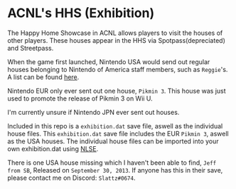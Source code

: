 # ACNL's HHS (Exhibition)

The Happy Home Showcase in ACNL allows players to visit the houses of other players. These houses appear in the HHS via Spotpass(depreciated) and Streetpass.

When the game first launched, Nintendo USA would send out regular houses belonging to Nintendo of America staff members, such as `Reggie`'s. A list can be found [here](http://thegeekescape.com/?p=6230).

Nintendo EUR only ever sent out one house, `Pikmin 3`. This house was just used to promote the release of Pikmin 3 on Wii U.

I'm currently unsure if Nintendo JPN ever sent out houses.

Included in this repo is a `exhibition.dat` save file, aswell as the individual house files.
This `exhibition.dat` save file includes the EUR `Pikmin 3`, aswell as the USA houses.
The individual house files can be imported into your own exhibition.dat using [NLSE](https://github.com/WemI0/NLSE/releases/latest).

There is one USA house missing which I haven't been able to find, `Jeff from SB`, Released on  `September 30, 2013`. If anyone has this in their save, please contact me on Discord: `Slattz#0674`.
